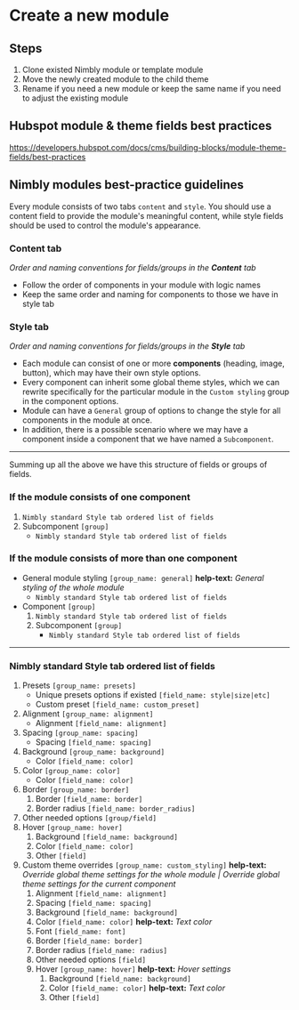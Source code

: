 # Create a new module

## Steps
1. Clone existed Nimbly module or template module
2. Move the newly created module to the child theme
3. Rename if you need a new module or keep the same name if you need to adjust the existing module

## Hubspot module & theme fields best practices
https://developers.hubspot.com/docs/cms/building-blocks/module-theme-fields/best-practices

## Nimbly modules best-practice guidelines
Every module consists of two tabs `content` and `style`. You should use a content field to provide the module's meaningful content, while style fields should be used to control the module's appearance.

### Content tab
_Order and naming conventions for fields/groups in the **Content** tab_
- Follow the order of components in your module with logic names
- Keep the same order and naming for components to those we have in style tab

### Style tab
_Order and naming conventions for fields/groups in the **Style** tab_

- Each module can consist of one or more **components** (heading, image, button), which may have their own style options.
- Every component can inherit some global theme styles, which we can rewrite specifically for the particular module in the `Custom styling` group in the component options.
- Module can have a `General` group of options to change the style for all components in the module at once.
- In addition, there is a possible scenario where we may have a component inside a component that we have named a `Subcomponent`.

***

Summing up all the above we have this structure of fields or groups of fields.

### If the module consists of one component
1. `Nimbly standard Style tab ordered list of fields`
2. Subcomponent `[group]`
    - `Nimbly standard Style tab ordered list of fields`

### If the module consists of more than one component
- General module styling `[group_name: general]` **help-text:** *General styling of the whole module*
    - `Nimbly standard Style tab ordered list of fields`
- Component `[group]`
    1. `Nimbly standard Style tab ordered list of fields`
    2. Subcomponent `[group]`
        - `Nimbly standard Style tab ordered list of fields`

***

### Nimbly standard Style tab ordered list of fields

1. Presets `[group_name: presets]`
    - Unique presets options if existed `[field_name: style|size|etc]`
    - Custom preset `[field_name: custom_preset]`
2. Alignment `[group_name: alignment]`
    - Alignment `[field_name: alignment]`
3. Spacing `[group_name: spacing]`
    - Spacing `[field_name: spacing]`
4. Background `[group_name: background]`
    - Color `[field_name: color]`
4. Color `[group_name: color]`
    - Color `[field_name: color]`
7. Border `[group_name: border]`
    1. Border `[field_name: border]`
    2. Border radius `[field_name: border_radius]`
8. Other needed options `[group/field]`
9. Hover `[group_name: hover]`
    1. Background `[field_name: background]`
    2. Color `[field_name: color]`
    3. Other `[field]`
10. Custom theme overrides `[group_name: custom_styling]` **help-text:** *Override global theme settings for the whole module | Override global theme settings for the current component*
    1. Alignment `[field_name: alignment]`
    2. Spacing `[field_name: spacing]`
    3. Background `[field_name: background]`
    4. Color `[field_name: color]` **help-text:** *Text color*
    5. Font `[field_name: font]`
    6. Border `[field_name: border]`
    7. Border radius `[field_name: radius]`
    8. Other needed options `[field]`
    9. Hover `[group_name: hover]` **help-text:** *Hover settings*
        1. Background `[field_name: background]`
        2. Color `[field_name: color]` **help-text:** *Text color*
        3. Other `[field]`
